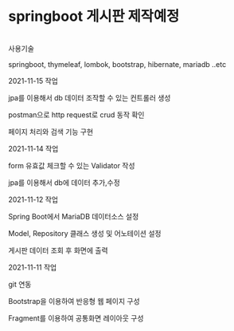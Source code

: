 # springboot 게시판 제작예정
<br>
사용기술

springboot, thymeleaf, lombok, bootstrap, hibernate, mariadb ..etc

2021-11-15 작업

jpa를 이용해서 db 데이터 조작할 수 있는 컨트롤러 생성

postman으로 http request로 crud 동작 확인

페이지 처리와 검색 기능 구현

2021-11-14 작업

form 유효값 체크할 수 있는 Validator 작성

jpa를 이용해서 db에 데이터 추가,수정


2021-11-12 작업

Spring Boot에서 MariaDB 데이터소스 설정

Model, Repository 클래스 생성 및 어노테이션 설정

게시판 데이터 조회 후 화면에 출력


2021-11-11 작업

git 연동

Bootstrap을 이용하여 반응형 웹 페이지 구성

Fragment를 이용하여 공통화면 레이아웃 구성

